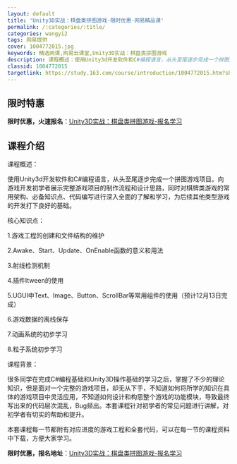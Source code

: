 ```yaml
---
layout: default
title: 'Unity3D实战：棋盘类拼图游戏-限时优惠-网易精品课'
permalink: /:categories/:title/
categories: wangyi2
tags: 网易提供
cover: 1004772015.jpg
keywords: 精选网课,网易云课堂,Unity3D实战：棋盘类拼图游戏
description: 课程概述：使用Unity3d开发软件和C#编程语言，从头至尾逐步完成一个拼图游戏项目。向游戏开发初学者展示完整游戏项目的
classid: 1004772015
targetlink: https://study.163.com/course/introduction/1004772015.htm?share=1&shareId=1025206652&utm_campaign=share&utm_medium=iphoneShare&utm_source=&utm_u=1025206652
---
```


## 限时特惠

**限时优惠，火速报名**：[Unity3D实战：棋盘类拼图游戏-报名学习](https://study.163.com/course/introduction/1004772015.htm?share=1&shareId=1025206652&utm_campaign=share&utm_medium=iphoneShare&utm_source=&utm_u=1025206652)

## 课程介绍

课程概述：

使用Unity3d开发软件和C#编程语言，从头至尾逐步完成一个拼图游戏项目。向游戏开发初学者展示完整游戏项目的制作流程和设计思路，同时对棋牌类游戏的常用架构、必备知识点、代码编写进行深入全面的了解和学习，为后续其他类型游戏的开发打下良好的基础。

核心知识点：

1.游戏工程的创建和文件结构的维护

2.Awake、Start、Update、OnEnable函数的意义和用法

3.射线检测机制

4.插件Itween的使用

5.UGUI中Text、Image、Button、ScrollBar等常用组件的使用（预计12月13日完成）

6.游戏数据的离线保存

7.动画系统的初步学习

8.粒子系统初步学习

课程背景：

很多同学在完成C#编程基础和Unity3D操作基础的学习之后，掌握了不少的理论知识，但是面对一个完整的游戏项目，却无从下手，不知道如何将所学的知识在具体的游戏项目中灵活应用，不知道如何设计和构思整个游戏的功能模块，导致最终写出来的代码层次混乱，Bug频出。本套课程针对初学者的常见问题进行讲解，对初学者有切实的帮助和提升。



本套课程每一节都附有对应进度的游戏工程和全套代码，可以在每一节的课程资料中下载，方便大家学习。

**限时优惠，报名地址**：[Unity3D实战：棋盘类拼图游戏-报名学习](https://study.163.com/course/introduction/1004772015.htm?share=1&shareId=1025206652&utm_campaign=share&utm_medium=iphoneShare&utm_source=&utm_u=1025206652)

